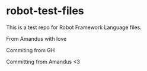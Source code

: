 # robot-test-files

This is a test repo for Robot Framework Language files.

From Amandus with love

Commiting from GH

Committing from Amandus <3